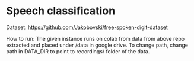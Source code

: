 # Speech classification
Dataset: https://github.com/Jakobovski/free-spoken-digit-dataset

How to run:
The given instance runs on colab from data from above repo extracted and placed under /data in google drive.
To change path, change path in DATA_DIR to point to recordings/ folder of the data.
